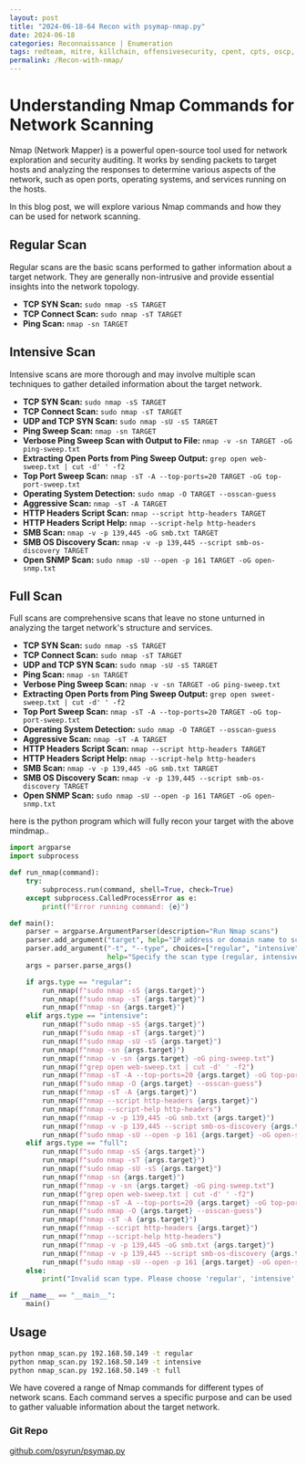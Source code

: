 ```yaml
---
layout: post
title: "2024-06-18-64 Recon with psymap-nmap.py"
date: 2024-06-18
categories: Reconnaissance | Enumeration
tags: redteam, mitre, killchain, offensivesecurity, cpent, cpts, oscp, exploit
permalink: /Recon-with-nmap/
---
```

# Understanding Nmap Commands for Network Scanning

Nmap (Network Mapper) is a powerful open-source tool used for network exploration and security auditing. It works by sending packets to target hosts and analyzing the responses to determine various aspects of the network, such as open ports, operating systems, and services running on the hosts.

In this blog post, we will explore various Nmap commands and how they can be used for network scanning.

## Regular Scan

Regular scans are the basic scans performed to gather information about a target network. They are generally non-intrusive and provide essential insights into the network topology.

- **TCP SYN Scan:** `sudo nmap -sS TARGET`
- **TCP Connect Scan:** `sudo nmap -sT TARGET`
- **Ping Scan:** `nmap -sn TARGET`

## Intensive Scan

Intensive scans are more thorough and may involve multiple scan techniques to gather detailed information about the target network.

- **TCP SYN Scan:** `sudo nmap -sS TARGET`
- **TCP Connect Scan:** `sudo nmap -sT TARGET`
- **UDP and TCP SYN Scan:** `sudo nmap -sU -sS TARGET`
- **Ping Sweep Scan:** `nmap -sn TARGET`
- **Verbose Ping Sweep Scan with Output to File:** `nmap -v -sn TARGET -oG ping-sweep.txt`
- **Extracting Open Ports from Ping Sweep Output:** `grep open web-sweep.txt | cut -d' ' -f2`
- **Top Port Sweep Scan:** `nmap -sT -A --top-ports=20 TARGET -oG top-port-sweep.txt`
- **Operating System Detection:** `sudo nmap -O TARGET --osscan-guess`
- **Aggressive Scan:** `nmap -sT -A TARGET`
- **HTTP Headers Script Scan:** `nmap --script http-headers TARGET`
- **HTTP Headers Script Help:** `nmap --script-help http-headers`
- **SMB Scan:** `nmap -v -p 139,445 -oG smb.txt TARGET`
- **SMB OS Discovery Scan:** `nmap -v -p 139,445 --script smb-os-discovery TARGET`
- **Open SNMP Scan:** `sudo nmap -sU --open -p 161 TARGET -oG open-snmp.txt`

## Full Scan

Full scans are comprehensive scans that leave no stone unturned in analyzing the target network's structure and services.

- **TCP SYN Scan:** `sudo nmap -sS TARGET`
- **TCP Connect Scan:** `sudo nmap -sT TARGET`
- **UDP and TCP SYN Scan:** `sudo nmap -sU -sS TARGET`
- **Ping Scan:** `nmap -sn TARGET`
- **Verbose Ping Sweep Scan:** `nmap -v -sn TARGET -oG ping-sweep.txt`
- **Extracting Open Ports from Ping Sweep Output:** `grep open sweet-sweep.txt | cut -d' ' -f2`
- **Top Port Sweep Scan:** `nmap -sT -A --top-ports=20 TARGET -oG top-port-sweep.txt`
- **Operating System Detection:** `sudo nmap -O TARGET --osscan-guess`
- **Aggressive Scan:** `nmap -sT -A TARGET`
- **HTTP Headers Script Scan:** `nmap --script http-headers TARGET`
- **HTTP Headers Script Help:** `nmap --script-help http-headers`
- **SMB Scan:** `nmap -v -p 139,445 -oG smb.txt TARGET`
- **SMB OS Discovery Scan:** `nmap -v -p 139,445 --script smb-os-discovery TARGET`
- **Open SNMP Scan:** `sudo nmap -sU --open -p 161 TARGET -oG open-snmp.txt`



here is the python program which will fully recon your target with the above mindmap..
```python
import argparse
import subprocess

def run_nmap(command):
    try:
        subprocess.run(command, shell=True, check=True)
    except subprocess.CalledProcessError as e:
        print(f"Error running command: {e}")

def main():
    parser = argparse.ArgumentParser(description="Run Nmap scans")
    parser.add_argument("target", help="IP address or domain name to scan")
    parser.add_argument("-t", "--type", choices=["regular", "intensive", "full"], default="regular",
                        help="Specify the scan type (regular, intensive, or full)")
    args = parser.parse_args()

    if args.type == "regular":
        run_nmap(f"sudo nmap -sS {args.target}")
        run_nmap(f"sudo nmap -sT {args.target}")
        run_nmap(f"nmap -sn {args.target}")
    elif args.type == "intensive":
        run_nmap(f"sudo nmap -sS {args.target}")
        run_nmap(f"sudo nmap -sT {args.target}")
        run_nmap(f"sudo nmap -sU -sS {args.target}")
        run_nmap(f"nmap -sn {args.target}")
        run_nmap(f"nmap -v -sn {args.target} -oG ping-sweep.txt")
        run_nmap(f"grep open web-sweep.txt | cut -d' ' -f2")
        run_nmap(f"nmap -sT -A --top-ports=20 {args.target} -oG top-port-sweep.txt")
        run_nmap(f"sudo nmap -O {args.target} --osscan-guess")
        run_nmap(f"nmap -sT -A {args.target}")
        run_nmap(f"nmap --script http-headers {args.target}")
        run_nmap(f"nmap --script-help http-headers")
        run_nmap(f"nmap -v -p 139,445 -oG smb.txt {args.target}")
        run_nmap(f"nmap -v -p 139,445 --script smb-os-discovery {args.target}")
        run_nmap(f"sudo nmap -sU --open -p 161 {args.target} -oG open-snmp.txt")
    elif args.type == "full":
        run_nmap(f"sudo nmap -sS {args.target}")
        run_nmap(f"sudo nmap -sT {args.target}")
        run_nmap(f"sudo nmap -sU -sS {args.target}")
        run_nmap(f"nmap -sn {args.target}")
        run_nmap(f"nmap -v -sn {args.target} -oG ping-sweep.txt")
        run_nmap(f"grep open web-sweep.txt | cut -d' ' -f2")
        run_nmap(f"nmap -sT -A --top-ports=20 {args.target} -oG top-port-sweep.txt")
        run_nmap(f"sudo nmap -O {args.target} --osscan-guess")
        run_nmap(f"nmap -sT -A {args.target}")
        run_nmap(f"nmap --script http-headers {args.target}")
        run_nmap(f"nmap --script-help http-headers")
        run_nmap(f"nmap -v -p 139,445 -oG smb.txt {args.target}")
        run_nmap(f"nmap -v -p 139,445 --script smb-os-discovery {args.target}")
        run_nmap(f"sudo nmap -sU --open -p 161 {args.target} -oG open-snmp.txt")
    else:
        print("Invalid scan type. Please choose 'regular', 'intensive', or 'full'.")

if __name__ == "__main__":
    main()


```
## Usage
```sh
python nmap_scan.py 192.168.50.149 -t regular
python nmap_scan.py 192.168.50.149 -t intensive
python nmap_scan.py 192.168.50.149 -t full
```


We have covered a range of Nmap commands for different types of network scans. Each command serves a specific purpose and can be used to gather valuable information about the target network.

### Git Repo
[github.com/psyrun/psymap.py](https://github.com/psyrun/psymap.py) 



